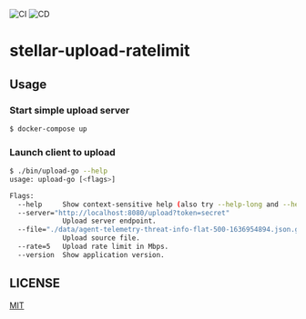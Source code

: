 ![CI](https://github.com/jonascheng/stellar-upload-ratelimit/actions/workflows/ci.yaml/badge.svg)
![CD](https://github.com/jonascheng/stellar-upload-ratelimit/actions/workflows/cd.yaml/badge.svg)
<!--
![codecov](https://codecov.io/gh/jonascheng/stellar-upload-ratelimit/branch/main/graph/badge.svg)
-->

# stellar-upload-ratelimit

## Usage

### Start simple upload server

```bash
$ docker-compose up
```

### Launch client to upload

```bash
$ ./bin/upload-go --help
usage: upload-go [<flags>]

Flags:
  --help     Show context-sensitive help (also try --help-long and --help-man).
  --server="http://localhost:8080/upload?token=secret"
             Upload server endpoint.
  --file="./data/agent-telemetry-threat-info-flat-500-1636954894.json.gz"
             Upload source file.
  --rate=5   Upload rate limit in Mbps.
  --version  Show application version.

```

## LICENSE

[MIT](https://github.com/jonascheng/stellar-upload-ratelimit/blob/master/LICENSE)
